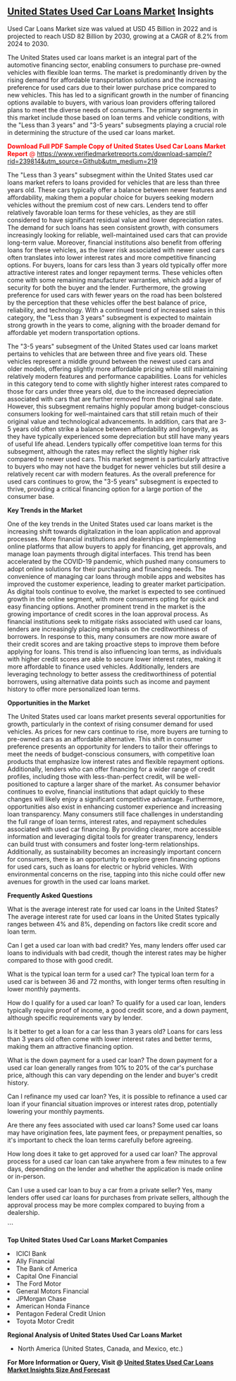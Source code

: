 <h2><a href="https://www.verifiedmarketreports.com/download-sample/?rid=239814&amp;utm_source=Github&amp;utm_medium=219" target="_blank">United States Used Car Loans Market</a> Insights</h2><p>Used Car Loans Market size was valued at USD 45 Billion in 2022 and is projected to reach USD 82 Billion by 2030, growing at a CAGR of 8.2% from 2024 to 2030.</p><p> <p>The United States used car loans market is an integral part of the automotive financing sector, enabling consumers to purchase pre-owned vehicles with flexible loan terms. The market is predominantly driven by the rising demand for affordable transportation solutions and the increasing preference for used cars due to their lower purchase price compared to new vehicles. This has led to a significant growth in the number of financing options available to buyers, with various loan providers offering tailored plans to meet the diverse needs of consumers. The primary segments in this market include those based on loan terms and vehicle conditions, with the "Less than 3 years" and "3-5 years" subsegments playing a crucial role in determining the structure of the used car loans market. <p><span class=""><span style="color: #ff0000;"><strong>Download Full PDF Sample Copy of United States Used Car Loans Market Report</strong> @ </span><a href="https://www.verifiedmarketreports.com/download-sample/?rid=239814&amp;utm_source=Github&amp;utm_medium=219" target="_blank">https://www.verifiedmarketreports.com/download-sample/?rid=239814&amp;utm_source=Github&amp;utm_medium=219</a></span></p></p> <p>The "Less than 3 years" subsegment within the United States used car loans market refers to loans provided for vehicles that are less than three years old. These cars typically offer a balance between newer features and affordability, making them a popular choice for buyers seeking modern vehicles without the premium cost of new cars. Lenders tend to offer relatively favorable loan terms for these vehicles, as they are still considered to have significant residual value and lower depreciation rates. The demand for such loans has seen consistent growth, with consumers increasingly looking for reliable, well-maintained used cars that can provide long-term value. Moreover, financial institutions also benefit from offering loans for these vehicles, as the lower risk associated with newer used cars often translates into lower interest rates and more competitive financing options. For buyers, loans for cars less than 3 years old typically offer more attractive interest rates and longer repayment terms. These vehicles often come with some remaining manufacturer warranties, which add a layer of security for both the buyer and the lender. Furthermore, the growing preference for used cars with fewer years on the road has been bolstered by the perception that these vehicles offer the best balance of price, reliability, and technology. With a continued trend of increased sales in this category, the "Less than 3 years" subsegment is expected to maintain strong growth in the years to come, aligning with the broader demand for affordable yet modern transportation options. <p>The "3-5 years" subsegment of the United States used car loans market pertains to vehicles that are between three and five years old. These vehicles represent a middle ground between the newest used cars and older models, offering slightly more affordable pricing while still maintaining relatively modern features and performance capabilities. Loans for vehicles in this category tend to come with slightly higher interest rates compared to those for cars under three years old, due to the increased depreciation associated with cars that are further removed from their original sale date. However, this subsegment remains highly popular among budget-conscious consumers looking for well-maintained cars that still retain much of their original value and technological advancements. In addition, cars that are 3-5 years old often strike a balance between affordability and longevity, as they have typically experienced some depreciation but still have many years of useful life ahead. Lenders typically offer competitive loan terms for this subsegment, although the rates may reflect the slightly higher risk compared to newer used cars. This market segment is particularly attractive to buyers who may not have the budget for newer vehicles but still desire a relatively recent car with modern features. As the overall preference for used cars continues to grow, the "3-5 years" subsegment is expected to thrive, providing a critical financing option for a large portion of the consumer base. <p><strong>Key Trends in the Market</strong></p> <p>One of the key trends in the United States used car loans market is the increasing shift towards digitalization in the loan application and approval processes. More financial institutions and dealerships are implementing online platforms that allow buyers to apply for financing, get approvals, and manage loan payments through digital interfaces. This trend has been accelerated by the COVID-19 pandemic, which pushed many consumers to adopt online solutions for their purchasing and financing needs. The convenience of managing car loans through mobile apps and websites has improved the customer experience, leading to greater market participation. As digital tools continue to evolve, the market is expected to see continued growth in the online segment, with more consumers opting for quick and easy financing options. Another prominent trend in the market is the growing importance of credit scores in the loan approval process. As financial institutions seek to mitigate risks associated with used car loans, lenders are increasingly placing emphasis on the creditworthiness of borrowers. In response to this, many consumers are now more aware of their credit scores and are taking proactive steps to improve them before applying for loans. This trend is also influencing loan terms, as individuals with higher credit scores are able to secure lower interest rates, making it more affordable to finance used vehicles. Additionally, lenders are leveraging technology to better assess the creditworthiness of potential borrowers, using alternative data points such as income and payment history to offer more personalized loan terms. <p><strong>Opportunities in the Market</strong></p> <p>The United States used car loans market presents several opportunities for growth, particularly in the context of rising consumer demand for used vehicles. As prices for new cars continue to rise, more buyers are turning to pre-owned cars as an affordable alternative. This shift in consumer preference presents an opportunity for lenders to tailor their offerings to meet the needs of budget-conscious consumers, with competitive loan products that emphasize low interest rates and flexible repayment options. Additionally, lenders who can offer financing for a wider range of credit profiles, including those with less-than-perfect credit, will be well-positioned to capture a larger share of the market. As consumer behavior continues to evolve, financial institutions that adapt quickly to these changes will likely enjoy a significant competitive advantage. Furthermore, opportunities also exist in enhancing customer experience and increasing loan transparency. Many consumers still face challenges in understanding the full range of loan terms, interest rates, and repayment schedules associated with used car financing. By providing clearer, more accessible information and leveraging digital tools for greater transparency, lenders can build trust with consumers and foster long-term relationships. Additionally, as sustainability becomes an increasingly important concern for consumers, there is an opportunity to explore green financing options for used cars, such as loans for electric or hybrid vehicles. With environmental concerns on the rise, tapping into this niche could offer new avenues for growth in the used car loans market. <p><strong>Frequently Asked Questions</strong></p> <p>What is the average interest rate for used car loans in the United States? The average interest rate for used car loans in the United States typically ranges between 4% and 8%, depending on factors like credit score and loan term.</p> <p>Can I get a used car loan with bad credit? Yes, many lenders offer used car loans to individuals with bad credit, though the interest rates may be higher compared to those with good credit.</p> <p>What is the typical loan term for a used car? The typical loan term for a used car is between 36 and 72 months, with longer terms often resulting in lower monthly payments.</p> <p>How do I qualify for a used car loan? To qualify for a used car loan, lenders typically require proof of income, a good credit score, and a down payment, although specific requirements vary by lender.</p> <p>Is it better to get a loan for a car less than 3 years old? Loans for cars less than 3 years old often come with lower interest rates and better terms, making them an attractive financing option.</p> <p>What is the down payment for a used car loan? The down payment for a used car loan generally ranges from 10% to 20% of the car's purchase price, although this can vary depending on the lender and buyer's credit history.</p> <p>Can I refinance my used car loan? Yes, it is possible to refinance a used car loan if your financial situation improves or interest rates drop, potentially lowering your monthly payments.</p> <p>Are there any fees associated with used car loans? Some used car loans may have origination fees, late payment fees, or prepayment penalties, so it's important to check the loan terms carefully before agreeing.</p> <p>How long does it take to get approved for a used car loan? The approval process for a used car loan can take anywhere from a few minutes to a few days, depending on the lender and whether the application is made online or in-person.</p> <p>Can I use a used car loan to buy a car from a private seller? Yes, many lenders offer used car loans for purchases from private sellers, although the approval process may be more complex compared to buying from a dealership.</p> ```</p><p><strong>Top United States Used Car Loans Market Companies</strong></p><div data-test-id=""><p><li>ICICI Bank</li><li> Ally Financial</li><li> The Bank of America</li><li> Capital One Financial</li><li> The Ford Motor</li><li> General Motors Financial</li><li> JPMorgan Chase</li><li> American Honda Finance</li><li> Pentagon Federal Credit Union</li><li> Toyota Motor Credit</li></p><div><strong>Regional Analysis of&nbsp;United States Used Car Loans Market</strong></div><ul><li dir="ltr"><p dir="ltr">North America&nbsp;(United States, Canada, and Mexico, etc.)</p></li></ul><p><strong>For More Information or Query, Visit @&nbsp;</strong><strong><a href="https://www.verifiedmarketreports.com/product/used-car-loans-market/?utm_source=Github&amp;utm_medium=219" target="_blank">United States Used Car Loans Market Insights Size And Forecast</a></strong></p></div>
